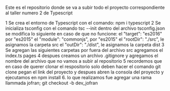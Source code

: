 Este es el repositorio donde se va a subir todo el proyecto correspondiente al taller numero 2 de Typescript

1 Se crea el entorno de Typescript con el comando: npm i typescript
2 Se inicializa tsconfig con el comando tsc --init
dentro del archivo tsconfig.json se modifica lo siguiente en caso de que no funcione:
el "target": "es2016" por "es2015"
el "module": "commonjs", por "es2015"
el "rootDir": "./src", le asignamos la carpeta src
el "outDir": "./dist", le asignamos la carpeta dist
3 Se agregan las siguientes carpetas por fuera del archivo
src agregamos el index.ts
pages
4 despues creamos un archivo .gitignore y agregamos el nombre del archivo que no vamos a subir al repositorio
5 recordemos que en caso de querer clonar el respositorio solo deben hacer el comando git clone pegan el link del proyecto y despues abren la consola del proyecto y ejecutamos en npm install 6. lo que realizamos fue agregar una rama llammada jofran; git checkout -b dev_jofran

